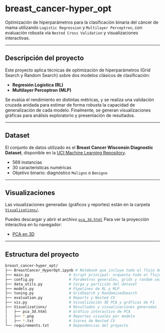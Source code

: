 #  breast_cancer-hyper_opt

Optimización de hiperparámetros para la clasificación binaria del cáncer de mama utilizando `Logistic Regression` y `Multilayer Perceptron`, con evaluación robusta vía `Nested Cross Validation` y visualizaciones interactivas.

---

## Descripción del proyecto

Este proyecto aplica técnicas de optimización de hiperparámetros (Grid Search y Random Search) sobre dos modelos clásicos de clasificación:
- **Regresión Logística (RL)**
- **Multilayer Perceptron (MLP)**

Se evalúa el rendimiento en distintas métricas, y se realiza una validación cruzada anidada para estimar de forma robusta la capacidad de generalización de cada modelo. Finalmente, se generan visualizaciones gráficas para análisis exploratorio y presentación de resultados.

---

## Dataset

El conjunto de datos utilizado es el **Breast Cancer Wisconsin Diagnostic Dataset**, disponible en la [UCI Machine Learning Repository](https://archive.ics.uci.edu/ml/datasets/Breast+Cancer+Wisconsin+(Diagnostic)).

- 569 instancias
- 30 características numéricas
- Objetivo binario: diagnóstico `Maligno` o `Benigno`

---

##  Visualizaciones

Las visualizaciones generadas (gráficos y reportes) están en la carpeta [`Visualizations/`](./Visualizations).

Puedes descargar y abrir el archivo [`pca_3d.html`](./Visualizations/pca_3d.html) 
Para ver la proyección interactiva en tu navegador: 

- [PCA en 3D](https://uziellujan.github.io/breast_cancer-hyper_opt/pca_3d.html)


---

## Estructura del proyecto

```bash
breast_cancer-hyper_opt/
├── BreastCancer_HyperOpt.ipynb # Notebook que incluye todo el flujo de trabajo
├── main.py                  # Script principal: orquesta todo el flujo
├── config.py                # Parámetros generales, grids y random search
├── data_utils.py            # Carga y partición del dataset
├── models.py                # Pipelines de RL y MLP
├── tuning.py                # GridSearch y RandomizedSearch
├── evaluation.py            # Reports y Nested CV
├── vis.py                   # Visualización 3D PCA y gráficas de F1
├── Visualizations/          # Resultados y visualizaciones generadas
│   ├── pca_3d.html          # Gráfico interactivo de PCA
│   ├── *.png                # Reportes visuales por modelo
│   ├── *.txt                # Scores de Nested CV
└── requirements.txt         # Dependencias del proyecto




